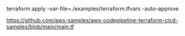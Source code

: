 terraform apply -var-file=./examples/terraform.tfvars -auto-approve

https://github.com/aws-samples/aws-codepipeline-terraform-cicd-samples/blob/main/main.tf